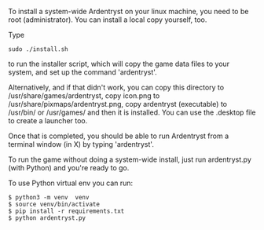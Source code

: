 To install a system-wide Ardentryst on your linux machine, you need to
be root (administrator). You can install a local copy yourself, too.

Type

    sudo ./install.sh

to run the installer script, which will copy the game data files to
your system, and set up the command 'ardentryst'.

Alternatively, and if that didn't work, you can copy this directory
to /usr/share/games/ardentryst, copy icon.png to
/usr/share/pixmaps/ardentryst.png, copy ardentryst (executable) to
/usr/bin/ or /usr/games/ and then it is installed. You can use
the .desktop file to create a launcher too.

Once that is completed, you should be able to run Ardentryst from
a terminal window (in X) by typing 'ardentryst'.

To run the game without doing a system-wide install, just run
ardentryst.py (with Python) and you're ready to go.


To use Python virtual env you can run:

```
$ python3 -m venv  venv
$ source venv/bin/activate
$ pip install -r requirements.txt
$ python ardentryst.py

```
